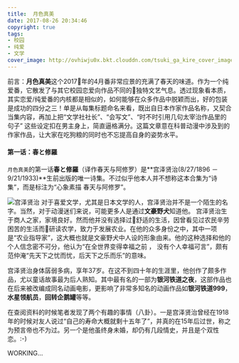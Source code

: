 ```yaml
---
title:  月色真美
date: 2017-08-26 20:34:46
copyright: true
tags:
- 校园
- 纯爱
- 文学
cover_image: http://ovhiwju0x.bkt.clouddn.com/tsuki_ga_kire_cover_image.jpg
---
```


前言：**月色真美**这个2017年的4月番非常应景的充满了春天的味道。作为一个纯爱番，它散发了与其它校园恋爱向作品不同的独特文艺气息。透过现象看本质，其实恋爱/纯爱番的内核都是相似的，如何能够在众多作品中脱颖而出，好的包装是成功的四分之三！单是从每集标题命名来看，既出自日本作家作品名称，又契合当集内容，再加上把“文学社社长”、“会写文”、“时不时引用几句太宰治作品里的句子” 这些设定扣在男主身上，简直逼格满分。这篇文章意在科普动漫中涉及到的作家作品，让大家在吃狗粮的同时也不忘提高自身的姿势水平。

<!--more-->

[^_^]: 可以从该番中涉及的作者出发来构思文章


#### 第一话：春と修羅

`月色真美`的第一话**春と修羅**（译作春天与阿修罗）是**宫泽贤治(8/27/1896 － 9/21/1933)**生前出版的唯一诗集。不过似乎他本人并不想称这本合集为“诗集”，而是标注为“心象素描 春天与阿修罗”。

![宫泽贤治](http://ovhiwju0x.bkt.clouddn.com/tsuki-ga-kirei-kenji.jpg-post.vertical)
对于喜爱文学，尤其是日本文学的人，宫泽贤治并不是一个陌生的名字。当然，对于动漫迷们来说，可能更多人是通过**文豪野犬**知道他。 宫泽贤治生于商人之家，家境良好。然而他并没有选择过舒适的生活，因曾看见过农民辛劳困苦的生活而研读农学，致力于发展农业。在他的众多身份之中，其中一项是“农业指导家”，这大概也就是文豪野犬中人设的形象由来。他的这种选择和他的个人信念密不可分，他认为“在全世界变得幸福之前 ， 没有个人幸福可言”，颇有范仲淹“先天下之忧而忧，后天下之乐而乐”的意味。

宫泽贤治身体孱弱多病，享年37岁。在这不到四十年的生涯里，他创作了颇多作品，尤以童话故事最为后人熟知。其中最有名的一部为**银河铁道之夜**，这部作品也在后来被改编成同名动画电影，更影响了非常多知名的动画作品如**银河铁道999**， **水星领航员**，**回转企鹅罐**等等。

在查阅资料的时候笔者发现了两个有趣的事情（八卦）。一是宫泽贤治曾经在1918年的时候对友人说过“自己的寿命大概就剩十五年了”，并真的在15年后过世，称之为预言帝也不为过。另一个是他虽终身未婚，却仍有几段情史，并且是个双性恋。:-)

WORKING...

<!-- 回到诗集**春天与阿修罗**，不得不说这个名字很有意思： *春天*，四季之初，万物复苏，代表了自然，希望和一切美好的事物。*阿修罗*是佛教中的形象，非鬼、非神、非人，是个独立的存在。他的善和恶都并不纯粹，形象非常复杂。在诗集中，宫泽贤治以阿修罗自喻，也许是因为察觉到人性的矛盾，复杂。 -->


<!-- 
童话作品：银河铁道之夜

https://www.bilibili.com/video/av197889/

在`文豪野犬`里，宫泽贤治的技能是`无惧风雨`。`无惧风雨`（或不畏风雨）算是`春与修罗`中最为人熟识的一首诗。  -->
